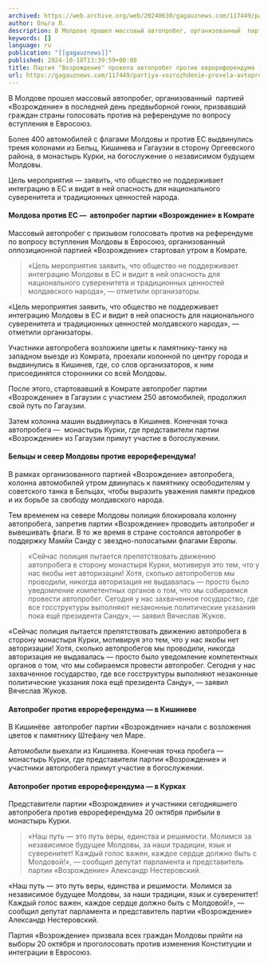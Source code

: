 ```yaml
---
archived: https://web.archive.org/web/20240630/gagauznews.com/117449/partiya-vozrozhdenie-provela-avtoprobeg-protiv-evroreferenduma-hronika-sobytij.html
author: Ольга Л.
description: В Молдове прошел массовый автопробег, организованный  партией «Возрождение» в последней день предвыборной гонки, призвавший граждан страны голосовать против на референдуме по вопросу вступления в Евросоюз. Более 400 автомобилей с флагами Молдовы и против ЕС выдвинулись тремя колонами из Бельц, Кишинева и Гагаузии в сторону Оргеевского района, в монастырь Курки, на богослужение о независимом будущем Молдовы. Цель мероприятия — заявить, что общество не поддерживает интеграцию в ЕС и видит в ней опасность для национального суверенитета и традиционных ценностей народа. Молдова против ЕС —  автопробег партии «Возрождение» в Комрате  Массовый автопробег с призывом голосовать против на референдуме по вопросу вступления Молдовы в Евросоюз, […]
keywords: []
language: ru
publication: "[[gagauznews]]"
published: 2024-10-18T13:39:59+00:00
title: Партия "Возрождение" провела автопробег против еврореферендума - хроника событий
url: https://gagauznews.com/117449/partiya-vozrozhdenie-provela-avtoprobeg-protiv-evroreferenduma-hronika-sobytij.html
---
```


В Молдове прошел массовый автопробег, организованный  партией «Возрождение» в последней день предвыборной гонки, призвавший граждан страны голосовать против на референдуме по вопросу вступления в Евросоюз.

Более 400 автомобилей с флагами Молдовы и против ЕС выдвинулись тремя колонами из Бельц, Кишинева и Гагаузии в сторону Оргеевского района, в монастырь Курки, на богослужение о независимом будущем Молдовы.

Цель мероприятия — заявить, что общество не поддерживает интеграцию в ЕС и видит в ней опасность для национального суверенитета и традиционных ценностей народа.

#### Молдова против ЕС —  автопробег партии «Возрождение» в Комрате

Массовый автопробег с призывом голосовать против на референдуме по вопросу вступления Молдовы в Евросоюз, организованный оппозиционной партией «Возрождение» стартовал утром в Комрате.

> «Цель мероприятия заявить, что общество не поддерживает интеграцию Молдовы в ЕС и видит в ней опасность для национального суверенитета и традиционных ценностей молдавского народа», — отметили организаторы.

«Цель мероприятия заявить, что общество не поддерживает интеграцию Молдовы в ЕС и видит в ней опасность для национального суверенитета и традиционных ценностей молдавского народа», — отметили организаторы.

Участники автопробега возложили цветы к памятнику-танку на западном выезде из Комрата, проехали колонной по центру города и выдвинулись в Кишинев, где, со слов организаторов, к ним присоединятся сторонники со всей Молдовы.



После этого, стартовавший в Комрате автопробег партии «Возрождение» в Гагаузии с участием 250 автомобилей, продолжил свой путь по Гагаузии.

Затем колонна машин выдвинулась в Кишинев. Конечная точка автопробега —  монастырь Курки, где представители партии «Возрождение» из Гагаузии примут участие в богослужении.

#### Бельцы и север Молдовы против еврореферендума!

В рамках организованного партией «Возрождение» автопробега, колонна автомобилей утром двинулась к памятнику освободителям у советского танка в Бельцах, чтобы выразить уважения памяти предков и их борьбе за свободу молдавского народа.



Тем временем на севере Молдовы полиция блокировала колонну автопробега, запретив партии «Возрождение» проводить автопробег и вывешивать флаги. В то же время в стране состоялся автопробег в поддержку Мамйи Санду с звездно-полосатыми флагами Европы.

> «Сейчас полиция пытается препятствовать движению автопробега в сторону монастыря Курки, мотивируя это тем, что у нас якобы нет авторизации! Хотя, сколько автопробегов мы проводили, никогда авторизация не выдавалась — просто было уведомление компетентных органов о том, что мы собираемся провести автопробег. Сегодня у нас захваченное государство, где все госструктуры выполняют незаконные политические указания пока ещё президента Санду», — заявил Вячеслав Жуков.

«Сейчас полиция пытается препятствовать движению автопробега в сторону монастыря Курки, мотивируя это тем, что у нас якобы нет авторизации! Хотя, сколько автопробегов мы проводили, никогда авторизация не выдавалась — просто было уведомление компетентных органов о том, что мы собираемся провести автопробег. Сегодня у нас захваченное государство, где все госструктуры выполняют незаконные политические указания пока ещё президента Санду», — заявил Вячеслав Жуков.



#### Автопробег против еврореферендума — в Кишиневе

В Кишинёве  автопробег партии «Возрождение» начали с возложения цветов к памятнику Штефану чел Маре.

Автомобили выехали из Кишинева. Конечная точка пробега — монастырь Курки, где представители партии «Возрождение» и участники автопробега примут участие в богослужении.

#### Автопробег против еврореферендума — в Курках

Представители партии «Возрождение» и участники сегодняшнего автопробега против еврореферендума 20 октября прибыли в монастырь Курки.



> «Наш путь — это путь веры, единства и решимости. Молимся за независимое будущее Молдовы, за наши традиции, язык и суверенитет! Каждый голос важен, каждое сердце должно быть с Молдовой!», — сообщил депутат парламента и представитель партии «Возрождение» Александр Нестеровский.

«Наш путь — это путь веры, единства и решимости. Молимся за независимое будущее Молдовы, за наши традиции, язык и суверенитет! Каждый голос важен, каждое сердце должно быть с Молдовой!», — сообщил депутат парламента и представитель партии «Возрождение» Александр Нестеровский.





Партия «Возрождение» призвала всех граждан Молдовы прийти на выборы 20 октября и проголосовать против изменения Конституции и интеграции в Евросоюз.